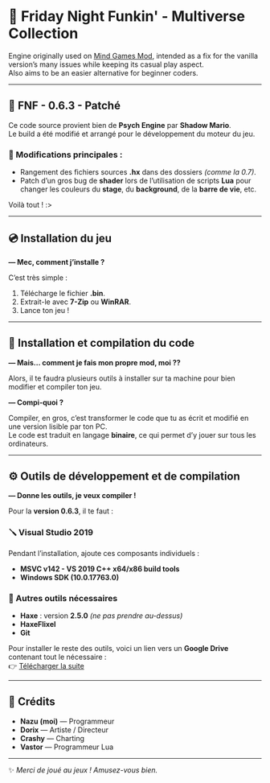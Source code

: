 # 🎵 Friday Night Funkin' - Multiverse Collection

Engine originally used on [Mind Games Mod](https://gamebanana.com/mods/301107), intended as a fix for the vanilla version’s many issues while keeping its casual play aspect.  
Also aims to be an easier alternative for beginner coders.

---

## 🧩 FNF - 0.6.3 - Patché

Ce code source provient bien de **Psych Engine** par **Shadow Mario**.  
Le build a été modifié et arrangé pour le développement du moteur du jeu.

### 🔧 Modifications principales :
- Rangement des fichiers sources **.hx** dans des dossiers *(comme la 0.7)*.  
- Patch d’un gros bug de **shader** lors de l’utilisation de scripts **Lua** pour changer les couleurs du **stage**, du **background**, de la **barre de vie**, etc.

Voilà tout ! :>

---

## 💿 Installation du jeu

**— Mec, comment j’installe ?**

C’est très simple :

1. Télécharge le fichier **.bin**.  
2. Extrait-le avec **7-Zip** ou **WinRAR**.  
3. Lance ton jeu !

---

## 🧠 Installation et compilation du code

**— Mais… comment je fais mon propre mod, moi ??**

Alors, il te faudra plusieurs outils à installer sur ta machine pour bien modifier et compiler ton jeu.

**— Compi-quoi ?**

Compiler, en gros, c’est transformer le code que tu as écrit et modifié en une version lisible par ton PC.  
Le code est traduit en langage **binaire**, ce qui permet d’y jouer sur tous les ordinateurs.

---

## ⚙️ Outils de développement et de compilation

**— Donne les outils, je veux compiler !**

Pour la **version 0.6.3**, il te faut :

### 🪛 Visual Studio 2019
Pendant l’installation, ajoute ces composants individuels :
- **MSVC v142 - VS 2019 C++ x64/x86 build tools**
- **Windows SDK (10.0.17763.0)**

### 💼 Autres outils nécessaires
- **Haxe** : version **2.5.0** *(ne pas prendre au-dessus)*  
- **HaxeFlixel**  
- **Git**

Pour installer le reste des outils, voici un lien vers un **Google Drive** contenant tout le nécessaire :  
👉 [Télécharger la suite](https://drive.google.com/file/d/1_HoXLj_nORyT8AjnVa4I26qOAw0HTwbL/view)

---

## 👥 Crédits

- **Nazu (moi)** — Programmeur  
- **Dorix** — Artiste / Directeur  
- **Crashy** — Charting  
- **Vastor** — Programmeur Lua  

---

✨ *Merci de joué au jeux ! Amusez-vous bien.*  
